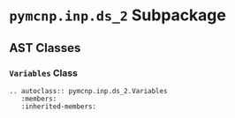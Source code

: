 # `pymcnp.inp.ds_2` Subpackage

## AST Classes

### `Variables` Class

```{eval-rst}
.. autoclass:: pymcnp.inp.ds_2.Variables
   :members:
   :inherited-members:
```
